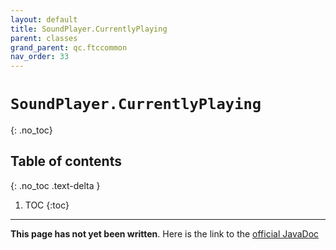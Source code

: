 ```yaml
---
layout: default
title: SoundPlayer.CurrentlyPlaying
parent: classes
grand_parent: qc.ftccommon
nav_order: 33
---
```

# `SoundPlayer.CurrentlyPlaying`
{: .no_toc}

## Table of contents
{: .no_toc .text-delta }

1. TOC
{:toc}
---
**This page has not yet been written**. Here is the link to the [official JavaDoc](https://ftctechnh.github.io/ftc_app/doc/javadoc/com/qualcomm/ftccommon/SoundPlayer.CurrentlyPlaying.html)
        